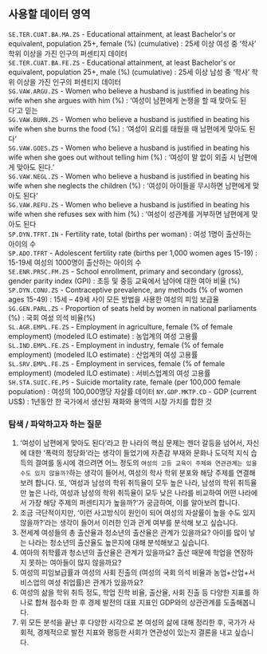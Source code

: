 ## 사용할 데이터 영역
`SE.TER.CUAT.BA.MA.ZS`  - Educational attainment, at least Bachelor's or equivalent, population 25+, female (%) (cumulative) : 25세 이상 여성 중 ‘학사’ 학위 이상을 가진 인구의 퍼센티지 데이터
<br>
`SE.TER.CUAT.BA.FE.ZS`  - Educational attainment, at least Bachelor's or equivalent, population 25+, male (%) (cumulative) : 25세 이상 남성 중 ‘학사’ 학위 이상을 가진 인구의 퍼센티지 데이터
<br>
`SG.VAW.ARGU.ZS` - Women who believe a husband is justified in beating his wife when she argues with him (%) : ‘여성이 남편에게 논쟁을 할 때 맞아도 된다’고 믿는
<br> 
`SG.VAW.BURN.ZS` - Women who believe a husband is justified in beating his wife when she burns the food (%) : ‘여성이 요리를 태웠을 때 남편에게 맞아도 된다’
<br>
`SG.VAW.GOES.ZS` - Women who believe a husband is justified in beating his wife when she goes out without telling him (%) : ‘여성이 말 없이 외출 시 남편에게 맞아도 된다.’ 
<br>
`SG.VAW.NEGL.ZS` - Women who believe a husband is justified in beating his wife when she neglects the children (%) : ‘여성이 아이들을 무시하면 남편에게 맞아도 된다’
<br>
`SG.VAW.REFU.ZS` - Women who believe a husband is justified in beating his wife when she refuses sex with him (%) : ‘여성이 성관계를 거부하면 남편에게 맞아도 된다
<br>
`SP.DYN.TFRT.IN` - Fertility rate, total (births per woman) : 여성 1명이 출산하는 아이의 수
<br>
`SP.ADO.TFRT` - Adolescent fertility rate (births per 1,000 women ages 15-19) : 15-19세 여성의 1000명이 출산하는 아이의 수
<br>
`SE.ENR.PRSC.FM.ZS` - School enrollment, primary and secondary (gross), gender parity index (GPI) : 초등 및 중등 교육에서 남아에 대한 여아 비율 (%)
<br>
`SP.DYN.CONU.ZS` - Contraceptive prevalence, any methods (% of women ages 15-49) : 15세 – 49세 사이 모든 방법을 사용한 여성의 피임 보급율
<br>
`SG.GEN.PARL.ZS` - Proportion of seats held by women in national parliaments (%) : 국회 여성 의석 비율(%)
<br>
`SL.AGR.EMPL.FE.ZS` - Employment in agriculture, female (% of female employment) (modeled ILO estimate) : 농업계의 여성 고용률
<br>
`SL.IND.EMPL.FE.ZS` - Employment in industry, female (% of female employment) (modeled ILO estimate) : 산업계의 여성 고용률
<br>
`SL.SRV.EMPL.FE.ZS` - Employment in services, female (% of female employment) (modeled ILO estimate) : 서비스업계의 여성 고용률
<br>
`SH.STA.SUIC.FE.P5`  - Suicide mortality rate, female (per 100,000 female population) : 여성의 100,000명당 자살률 데이터 
`NY.GDP.MKTP.CD` - GDP (current US$) : 1년동안 한 국가에서 생산된 재화와 용역의 시장 가치를 합한 것

### 탐색 / 파악하고자 하는 질문
1) ‘여성이 남편에게 맞아도 된다’라고 한 나라의 핵심 문제는 젠더 갈등을 넘어서, 자신에 대한 ‘폭력의 정당화’라는 생각이 들었기에 자존감 부재와 문화나 도덕적 지식 습득의 결여를 동시에 겪으려면 어느 정도의 `여성의 고등 교육이 주제와 연관관계는 있을 수도 있지 않을까?`하는 생각이 들어서, 여성의 학사 학위 분포와 해당 주제를 연결해 보려 합니다. 또, ‘여성과 남성의 학위 취득율이 모두 높은 나라, 남성의 학위 취득율만 높은 나라, 여성과 남성의 학위 취득율이 모두 낮은 나라를 비교하여 어떤 나라에서 가장 해당 주제의 퍼센티지가 높을까?’가 궁금하여, 이를 알아보려 합니다. 
2) 조금 극단적이지만, ‘이런 사고방식이 원인이 되어 여성의 자살률이 높을 수도 있지 않을까?’라는 생각이 들어서 이러한 인과 관계 여부를 분석해 보고 싶습니다.
3) 전세계 여성들의 총 출산율과 청소년의 출산율은 관계가 있을까요? 아이를 많이 낳는 나라는 청소년의 출산율도 높은지에 대해 분석해보고 싶습니다.
4) 여아의 취학률과 청소년의 출산율은 관계가 있을까요? 출산 때문에 학업을 연장하지 못하는 여아들이 많지 않을까요?
5) 여성의 피임보급률과 여성의 사회 진출의 (여성의 국회 의석 비율과 농업+산업+서비스업의 여성 취업률)은 관계가 있을까요?
6) 여성의 삶을 학위 취득 정도, 학업 진학 비율, 출산율, 사회 진출 등 다양한 지표를 하나로 합쳐 점수화 한 후 경제 발전의 대표 지표인 GDP와의 상관관계를 도출해봅니다.
7) 위 모든 분석을 끝난 후 다양한 시각으로 본 여성의 삶에 대해 정리한 후, 국가가 사회적, 경제적으로 발전 지표와 평등한 사회가 연관성이 있는지 결론을 내고 싶습니다.


